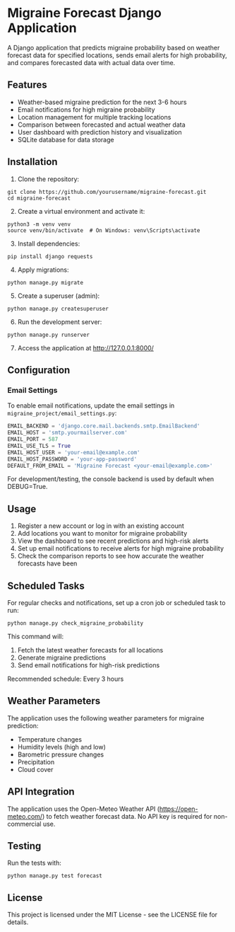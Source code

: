# Migraine Forecast Django Application

A Django application that predicts migraine probability based on weather forecast data for specified locations, sends email alerts for high probability, and compares forecasted data with actual data over time.

## Features

- Weather-based migraine prediction for the next 3-6 hours
- Email notifications for high migraine probability
- Location management for multiple tracking locations
- Comparison between forecasted and actual weather data
- User dashboard with prediction history and visualization
- SQLite database for data storage

## Installation

1. Clone the repository:
```
git clone https://github.com/yourusername/migraine-forecast.git
cd migraine-forecast
```

2. Create a virtual environment and activate it:
```
python3 -m venv venv
source venv/bin/activate  # On Windows: venv\Scripts\activate
```

3. Install dependencies:
```
pip install django requests
```

4. Apply migrations:
```
python manage.py migrate
```

5. Create a superuser (admin):
```
python manage.py createsuperuser
```

6. Run the development server:
```
python manage.py runserver
```

7. Access the application at http://127.0.0.1:8000/

## Configuration

### Email Settings

To enable email notifications, update the email settings in `migraine_project/email_settings.py`:

```python
EMAIL_BACKEND = 'django.core.mail.backends.smtp.EmailBackend'
EMAIL_HOST = 'smtp.yourmailserver.com'
EMAIL_PORT = 587
EMAIL_USE_TLS = True
EMAIL_HOST_USER = 'your-email@example.com'
EMAIL_HOST_PASSWORD = 'your-app-password'
DEFAULT_FROM_EMAIL = 'Migraine Forecast <your-email@example.com>'
```

For development/testing, the console backend is used by default when DEBUG=True.

## Usage

1. Register a new account or log in with an existing account
2. Add locations you want to monitor for migraine probability
3. View the dashboard to see recent predictions and high-risk alerts
4. Set up email notifications to receive alerts for high migraine probability
5. Check the comparison reports to see how accurate the weather forecasts have been

## Scheduled Tasks

For regular checks and notifications, set up a cron job or scheduled task to run:

```
python manage.py check_migraine_probability
```

This command will:
1. Fetch the latest weather forecasts for all locations
2. Generate migraine predictions
3. Send email notifications for high-risk predictions

Recommended schedule: Every 3 hours

## Weather Parameters

The application uses the following weather parameters for migraine prediction:

- Temperature changes
- Humidity levels (high and low)
- Barometric pressure changes
- Precipitation
- Cloud cover

## API Integration

The application uses the Open-Meteo Weather API (https://open-meteo.com/) to fetch weather forecast data. No API key is required for non-commercial use.

## Testing

Run the tests with:

```
python manage.py test forecast
```

## License

This project is licensed under the MIT License - see the LICENSE file for details.
